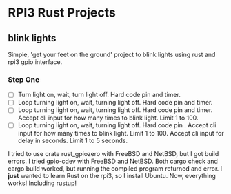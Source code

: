 # RPI3 Rust Projects

## blink lights

Simple, 'get your feet on the ground' project to blink lights using rust and rpi3 gpio interface.

### Step One

- [ ] Turn light on, wait, turn light off. Hard code pin and timer.
- [ ] Loop turning light on, wait, turning light off. Hard code pin  and timer. 
- [ ] Loop turning light on, wait, turning light off. Hard code pin  and timer.  Accept cli input for how many times to blink light. Limit 1 to 100. 
- [ ] Loop turning light on, wait, turning light off. Hard code pin .  Accept cli input for how many times to blink light. Limit 1 to 100. Accept cli input for delay in seconds. Limit 1 to 5 seconds.

I tried to use crate rust_gpiozero with FreeBSD and NetBSD, but I got build errors. I tried gpio-cdev with FreeBSD and NetBSD. 
Both cargo check and cargo build worked, but running the compiled program returned and error. I **just** wanted to learn Rust
 on the rpi3, so I install Ubuntu. Now, everything works! Including rustup!

